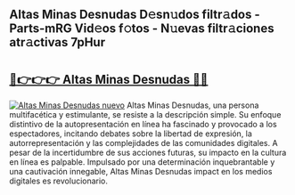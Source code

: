 ## Altas Minas Desnudas D𝚎sn𝚞dos filtr𝚊dos - Parts-mRG Vid𝚎os f𝚘tos - N𝚞evas filtr𝚊ciones atr𝚊ctivas 7pHur

# <h2><a href="http://mb95u0e.tromn.icu/?c=Altas+Minas+Desnudas">🔗👉👉👉 Altas Minas Desnudas 🔗🔗</a></h2>

[![Altas Minas Desnudas nuevo](https://i.imgur.com/pEAQMta.gif)](http://mb95u0e.tromn.icu/?c=Altas+Minas+Desnudas)
Altas Minas Desnudas, una persona multifacética y estimulante, se resiste a la descripción simple. Su enfoque distintivo de la autopresentación en línea ha fascinado y provocado a los espectadores, incitando debates sobre la libertad de expresión, la autorrepresentación y las complejidades de las comunidades digitales. A pesar de la incertidumbre de sus acciones futuras, su impacto en la cultura en línea es palpable. Impulsado por una determinación inquebrantable y una cautivación innegable, Altas Minas Desnudas impact en los medios digitales es revolucionario.

